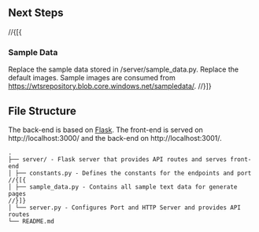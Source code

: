 ﻿## Next Steps

//{[{

### Sample Data

Replace the sample data stored in /server/sample_data.py.
Replace the default images. Sample images are consumed from https://wtsrepository.blob.core.windows.net/sampledata/.
//}]}

## File Structure

The back-end is based on [Flask](https://github.com/pallets/flask).
The front-end is served on http://localhost:3000/ and the back-end on http://localhost:3001/.

```
.
├── server/ - Flask server that provides API routes and serves front-end
│ ├── constants.py - Defines the constants for the endpoints and port
//{[{
│ ├── sample_data.py - Contains all sample text data for generate pages
//}]}
│ └── server.py - Configures Port and HTTP Server and provides API routes
└── README.md
```
